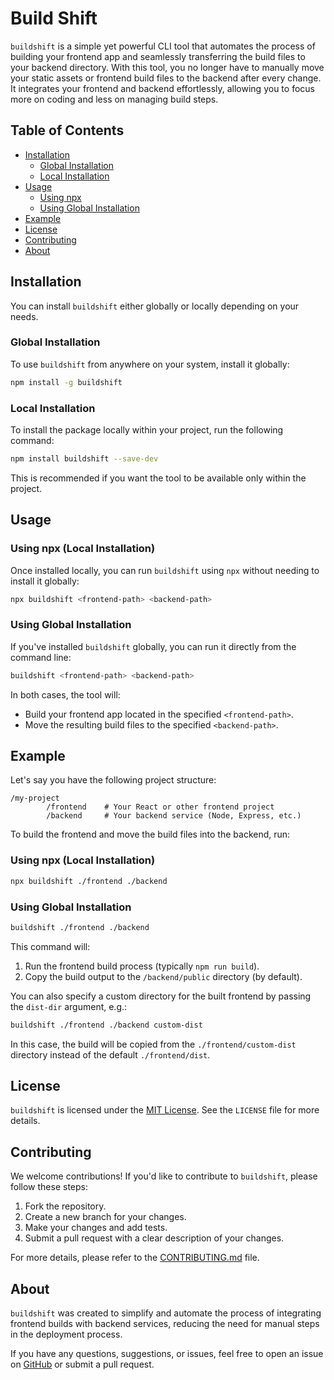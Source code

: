 # Build Shift

`buildshift` is a simple yet powerful CLI tool that automates the process of building your frontend app and seamlessly transferring the build files to your backend directory. With this tool, you no longer have to manually move your static assets or frontend build files to the backend after every change. It integrates your frontend and backend effortlessly, allowing you to focus more on coding and less on managing build steps.


## Table of Contents

- [Installation](#installation)
    - [Global Installation](#global-installation)
    - [Local Installation](#local-installation)
- [Usage](#usage)
    - [Using npx](#using-npx)
    - [Using Global Installation](#using-global-installation)
- [Example](#example)
- [License](#license)
- [Contributing](#contributing)
- [About](#about)

## Installation

You can install `buildshift` either globally or locally depending on your needs.

### Global Installation

To use `buildshift` from anywhere on your system, install it globally:

```bash
npm install -g buildshift
```

### Local Installation

To install the package locally within your project, run the following command:

```bash
npm install buildshift --save-dev
```

This is recommended if you want the tool to be available only within the project.

## Usage

### Using npx (Local Installation)

Once installed locally, you can run `buildshift` using `npx` without needing to install it globally:

```bash
npx buildshift <frontend-path> <backend-path>
```

### Using Global Installation

If you've installed `buildshift` globally, you can run it directly from the command line:

```bash
buildshift <frontend-path> <backend-path>
```

In both cases, the tool will:

- Build your frontend app located in the specified `<frontend-path>`.
- Move the resulting build files to the specified `<backend-path>`.

## Example

Let's say you have the following project structure:

```
/my-project
        /frontend    # Your React or other frontend project
        /backend     # Your backend service (Node, Express, etc.)
```

To build the frontend and move the build files into the backend, run:

### Using npx (Local Installation)

```bash
npx buildshift ./frontend ./backend
```

### Using Global Installation

```bash
buildshift ./frontend ./backend
```

This command will:

1. Run the frontend build process (typically `npm run build`).
2. Copy the build output to the `/backend/public` directory (by default).

You can also specify a custom directory for the built frontend by passing the `dist-dir` argument, e.g.:

```bash
buildshift ./frontend ./backend custom-dist
```

In this case, the build will be copied from the `./frontend/custom-dist` directory instead of the default `./frontend/dist`.

## License

`buildshift` is licensed under the [MIT License](LICENSE). See the `LICENSE` file for more details.

## Contributing

We welcome contributions! If you'd like to contribute to `buildshift`, please follow these steps:

1. Fork the repository.
2. Create a new branch for your changes.
3. Make your changes and add tests.
4. Submit a pull request with a clear description of your changes.

For more details, please refer to the [CONTRIBUTING.md](CONTRIBUTING.md) file.

## About

`buildshift` was created to simplify and automate the process of integrating frontend builds with backend services, reducing the need for manual steps in the deployment process.

If you have any questions, suggestions, or issues, feel free to open an issue on [GitHub](https://github.com/your-repo/buildshift/issues) or submit a pull request.
